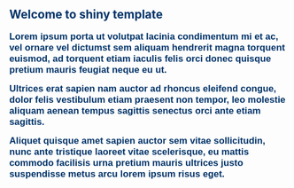 ## <span style="color:#003368">**Welcome to shiny template**</span>

<span style="color:#003368;font-family:Sans-serif; font-size:1.2em ">**Lorem ipsum porta ut volutpat lacinia condimentum mi et ac, vel ornare vel dictumst sem aliquam hendrerit magna torquent euismod, ad torquent etiam iaculis felis orci donec quisque pretium mauris feugiat neque eu ut.** </span>


<span style="color:#003368;font-family:Sans-serif; font-size:1.2em">**Ultrices erat sapien nam auctor ad rhoncus eleifend congue, dolor felis vestibulum etiam praesent non tempor, leo molestie aliquam aenean tempus sagittis senectus orci ante etiam sagittis.**</span>


<span style="color:#003368;font-family:Sans-serif; font-size:1.2em">**Aliquet quisque amet sapien auctor sem vitae sollicitudin, nunc ante tristique laoreet vitae scelerisque, eu mattis commodo facilisis urna pretium mauris ultrices justo suspendisse metus arcu lorem ipsum risus eget.**</span>

